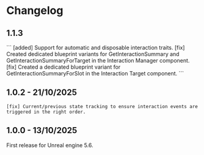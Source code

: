 # Changelog
<primary-label ref="interaction"/>

## 1.1.3
<secondary-label ref="wip"/>
```
[added] Support for automatic and disposable interaction traits. 
[fix] Created dedicated blueprint variants for GetInteractionSummary and GetInteractionSummaryForTarget in the Interaction Manager component.
[fix] Created a dedicated blueprint variant for GetInteractionSummaryForSlot in the Interaction Target component.
```

## 1.0.2 - 21/10/2025
```
[fix] Current/previous state tracking to ensure interaction events are triggered in the right order.
```

## 1.0.0 - 13/10/2025
First release for Unreal engine 5.6.
